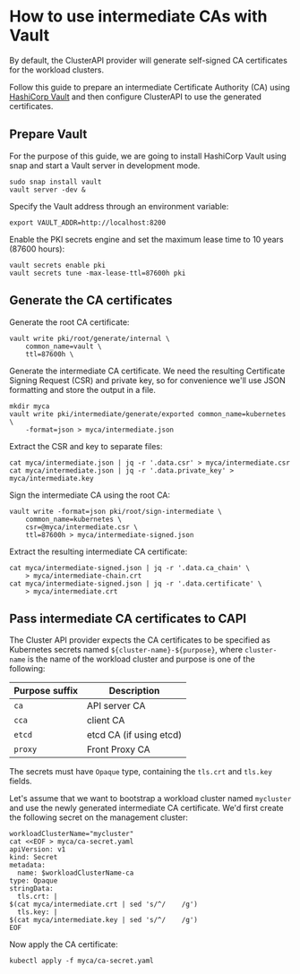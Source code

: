 # How to use intermediate CAs with Vault

By default, the ClusterAPI provider will generate self-signed CA certificates
for the workload clusters.

Follow this guide to prepare an intermediate Certificate Authority (CA) using
[HashiCorp Vault] and then configure ClusterAPI to use the generated certificates.

## Prepare Vault

For the purpose of this guide, we are going to install HashiCorp Vault using
snap and start a Vault server in development mode.

```
sudo snap install vault
vault server -dev &
```

Specify the Vault address through an environment variable:

```
export VAULT_ADDR=http://localhost:8200
```

Enable the PKI secrets engine and set the maximum lease time to 10 years
(87600 hours):

```
vault secrets enable pki
vault secrets tune -max-lease-ttl=87600h pki
```

## Generate the CA certificates

Generate the root CA certificate:

```
vault write pki/root/generate/internal \
    common_name=vault \
    ttl=87600h \
```

Generate the intermediate CA certificate. We need the resulting Certificate
Signing Request (CSR) and private key, so for convenience we'll use JSON
formatting and store the output in a file.

```
mkdir myca
vault write pki/intermediate/generate/exported common_name=kubernetes \
    -format=json > myca/intermediate.json
```

Extract the CSR and key to separate files:

```
cat myca/intermediate.json | jq -r '.data.csr' > myca/intermediate.csr
cat myca/intermediate.json | jq -r '.data.private_key' > myca/intermediate.key
```

Sign the intermediate CA using the root CA:

```
vault write -format=json pki/root/sign-intermediate \
    common_name=kubernetes \
    csr=@myca/intermediate.csr \
    ttl=87600h > myca/intermediate-signed.json
```

Extract the resulting intermediate CA certificate:

```
cat myca/intermediate-signed.json | jq -r '.data.ca_chain' \
    > myca/intermediate-chain.crt
cat myca/intermediate-signed.json | jq -r '.data.certificate' \
    > myca/intermediate.crt
```

## Pass intermediate CA certificates to CAPI

The Cluster API provider expects the CA certificates to be specified as
Kubernetes secrets named ``${cluster-name}-${purpose}``, where ``cluster-name``
is the name of the workload cluster and purpose is one of the following:


| Purpose suffix     | Description             |
|--------------------|-------------------------|
| ``ca``             | API server CA           |
| ``cca``            | client CA               |
| ``etcd``           | etcd CA (if using etcd) |
| ``proxy``          | Front Proxy CA          |

The secrets must have ``Opaque`` type, containing the ``tls.crt`` and
``tls.key`` fields.

Let's assume that we want to bootstrap a workload cluster named ``mycluster`` and
use the newly generated intermediate CA certificate. We'd first create the
following secret on the management cluster:

```
workloadClusterName="mycluster"
cat <<EOF > myca/ca-secret.yaml
apiVersion: v1
kind: Secret
metadata:
  name: $workloadClusterName-ca
type: Opaque
stringData:
  tls.crt: |
$(cat myca/intermediate.crt | sed 's/^/    /g')
  tls.key: |
$(cat myca/intermediate.key | sed 's/^/    /g')
EOF
```

Now apply the CA certificate:

```
kubectl apply -f myca/ca-secret.yaml
```

<!--LINKS -->
[HashiCorp Vault]: https://developer.hashicorp.com/vault/docs
